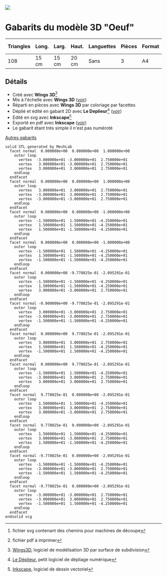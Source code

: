 ![](https://gilboonet.github.io/img/miniBolConique.png)
# Gabarits du modèle 3D "Oeuf"

|Triangles|Long.|Larg.|Haut.|Languettes|Pièces|Format|Nb pages|SVG[^6]|PDF[^7]|
|---|---|---|---|---|---|---|---|---|---|
|108|15 cm|15 cm|20 cm|Sans|3|A4|x3|[svg](svg)|[pdf]()|

## Détails
- Créé avec **Wings 3D**[^3]
- Mis à l'échelle avec **Wings 3D** ([voir](https://youtu.be/vKRSdvvuxDQ))
- Réparti en pièces avec **Wings 3D** par coloriage par facettes
- Déplié et édité en gabarit 2D avec **Le Deplieur**[^4] ([voir](https://youtu.be/GMdUE3Vu98w))
- Edité en svg avec **Inkscape**[^5]
- Exporté en pdf avec **Inkscape** ([voir](https://www.youtube.com/watch?v=tLdg9i932-I))
- Le gabarit étant très simple il n'est pas numéroté
[^2]:[Meshlab](https://www.meshlab.net/), logiciel de traitement et édition de maillages 3D
[^3]:[Wings3D](http://www.wings3d.com/), logiciel de modélisation 3D par surface de subdivision
[^4]:[Le Déplieur](https://gilboonet.github.io/deplieur/UI1.html), petit logiciel de dépliage numérique
[^5]:[Inkscape](https://inkscape.org/fr/), logiciel de dessin vectoriel
[^6]:fichier svg contenant des chemins pour machines de découpe
[^7]:fichier pdf à imprimer

[Autres gabarits](https://gilboonet.github.io/Gabarits.html)

```stl
solid STL generated by MeshLab
  facet normal  0.000000e+00  0.000000e+00  1.000000e+00
    outer loop
      vertex  -3.000000e+01 -3.000000e+01  2.750000e+01
      vertex   3.000000e+01 -3.000000e+01  2.750000e+01
      vertex   3.000000e+01  3.000000e+01  2.750000e+01
    endloop
  endfacet
  facet normal  0.000000e+00  0.000000e+00  1.000000e+00
    outer loop
      vertex   3.000000e+01  3.000000e+01  2.750000e+01
      vertex  -3.000000e+01  3.000000e+01  2.750000e+01
      vertex  -3.000000e+01 -3.000000e+01  2.750000e+01
    endloop
  endfacet
  facet normal  0.000000e+00  0.000000e+00 -1.000000e+00
    outer loop
      vertex  -1.500000e+01  1.500000e+01 -4.250000e+01
      vertex   1.500000e+01  1.500000e+01 -4.250000e+01
      vertex   1.500000e+01 -1.500000e+01 -4.250000e+01
    endloop
  endfacet
  facet normal  0.000000e+00  0.000000e+00 -1.000000e+00
    outer loop
      vertex  -1.500000e+01  1.500000e+01 -4.250000e+01
      vertex   1.500000e+01 -1.500000e+01 -4.250000e+01
      vertex  -1.500000e+01 -1.500000e+01 -4.250000e+01
    endloop
  endfacet
  facet normal  0.000000e+00 -9.778025e-01 -2.095291e-01
    outer loop
      vertex  -1.500000e+01 -1.500000e+01 -4.250000e+01
      vertex   1.500000e+01 -1.500000e+01 -4.250000e+01
      vertex   3.000000e+01 -3.000000e+01  2.750000e+01
    endloop
  endfacet
  facet normal -0.000000e+00 -9.778025e-01 -2.095291e-01
    outer loop
      vertex   3.000000e+01 -3.000000e+01  2.750000e+01
      vertex  -3.000000e+01 -3.000000e+01  2.750000e+01
      vertex  -1.500000e+01 -1.500000e+01 -4.250000e+01
    endloop
  endfacet
  facet normal  0.000000e+00  9.778025e-01 -2.095291e-01
    outer loop
      vertex   3.000000e+01  3.000000e+01  2.750000e+01
      vertex   1.500000e+01  1.500000e+01 -4.250000e+01
      vertex  -1.500000e+01  1.500000e+01 -4.250000e+01
    endloop
  endfacet
  facet normal  0.000000e+00  9.778025e-01 -2.095291e-01
    outer loop
      vertex  -1.500000e+01  1.500000e+01 -4.250000e+01
      vertex  -3.000000e+01  3.000000e+01  2.750000e+01
      vertex   3.000000e+01  3.000000e+01  2.750000e+01
    endloop
  endfacet
  facet normal  9.778025e-01  0.000000e+00 -2.095291e-01
    outer loop
      vertex   1.500000e+01  1.500000e+01 -4.250000e+01
      vertex   3.000000e+01  3.000000e+01  2.750000e+01
      vertex   3.000000e+01 -3.000000e+01  2.750000e+01
    endloop
  endfacet
  facet normal  9.778025e-01  0.000000e+00 -2.095291e-01
    outer loop
      vertex   1.500000e+01  1.500000e+01 -4.250000e+01
      vertex   3.000000e+01 -3.000000e+01  2.750000e+01
      vertex   1.500000e+01 -1.500000e+01 -4.250000e+01
    endloop
  endfacet
  facet normal -9.778025e-01  0.000000e+00 -2.095291e-01
    outer loop
      vertex  -1.500000e+01 -1.500000e+01 -4.250000e+01
      vertex  -3.000000e+01 -3.000000e+01  2.750000e+01
      vertex  -1.500000e+01  1.500000e+01 -4.250000e+01
    endloop
  endfacet
  facet normal -9.778025e-01  0.000000e+00 -2.095291e-01
    outer loop
      vertex  -3.000000e+01 -3.000000e+01  2.750000e+01
      vertex  -3.000000e+01  3.000000e+01  2.750000e+01
      vertex  -1.500000e+01  1.500000e+01 -4.250000e+01
    endloop
  endfacet
endsolid vcg
```
